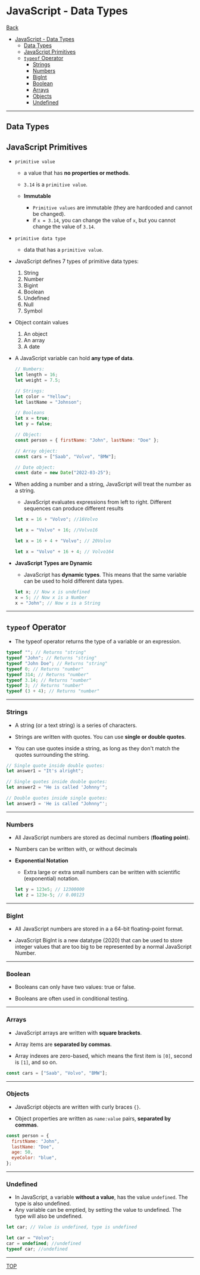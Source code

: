 # JavaScript - Data Types

[Back](../index.md)

- [JavaScript - Data Types](#javascript---data-types)
  - [Data Types](#data-types)
  - [JavaScript Primitives](#javascript-primitives)
  - [`typeof` Operator](#typeof-operator)
    - [Strings](#strings)
    - [Numbers](#numbers)
    - [BigInt](#bigint)
    - [Boolean](#boolean)
    - [Arrays](#arrays)
    - [Objects](#objects)
    - [Undefined](#undefined)

---

## Data Types

## JavaScript Primitives

- `primitive value`

  - a value that has **no properties or methods**.
  - `3.14` is a `primitive value`.

  - **Immutable**
    - `Primitive values` are immutable (they are hardcoded and cannot be changed).
    - if `x = 3.14`, you can change the value of `x`, but you cannot change the value of `3.14`.

- `primitive data type`

  - data that has a `primitive value`.

- JavaScript defines 7 types of primitive data types:

  1. String
  2. Number
  3. Bigint
  4. Boolean
  5. Undefined
  6. Null
  7. Symbol

- Object contain values

  1.  An object
  2.  An array
  3.  A date

- A JavaScript variable can hold **any type of data**.

  ```js
  // Numbers:
  let length = 16;
  let weight = 7.5;

  // Strings:
  let color = "Yellow";
  let lastName = "Johnson";

  // Booleans
  let x = true;
  let y = false;

  // Object:
  const person = { firstName: "John", lastName: "Doe" };

  // Array object:
  const cars = ["Saab", "Volvo", "BMW"];

  // Date object:
  const date = new Date("2022-03-25");
  ```

- When adding a number and a string, JavaScript will treat the number as a string.

  - JavaScript evaluates expressions from left to right. Different sequences can produce different results

  ```js
  let x = 16 + "Volvo"; //16Volvo

  let x = "Volvo" + 16; //Volvo16

  let x = 16 + 4 + "Volvo"; // 20Volvo

  let x = "Volvo" + 16 + 4; // Volvo164
  ```

- **JavaScript Types are Dynamic**

  - JavaScript has **dynamic types**. This means that the same variable can be used to hold different data types.

  ```js
  let x; // Now x is undefined
  x = 5; // Now x is a Number
  x = "John"; // Now x is a String
  ```

---

## `typeof` Operator

- The typeof operator returns the type of a variable or an expression.

```js
typeof ""; // Returns "string"
typeof "John"; // Returns "string"
typeof "John Doe"; // Returns "string"
typeof 0; // Returns "number"
typeof 314; // Returns "number"
typeof 3.14; // Returns "number"
typeof 3; // Returns "number"
typeof (3 + 4); // Returns "number"
```

---

### Strings

- A string (or a text string) is a series of characters.
- Strings are written with quotes. You can use **single or double quotes**.

- You can use quotes inside a string, as long as they don't match the quotes surrounding the string.

```js
// Single quote inside double quotes:
let answer1 = "It's alright";

// Single quotes inside double quotes:
let answer2 = "He is called 'Johnny'";

// Double quotes inside single quotes:
let answer3 = 'He is called "Johnny"';
```

---

### Numbers

- All JavaScript numbers are stored as decimal numbers (**floating point**).

- Numbers can be written with, or without decimals

- **Exponential Notation**

  - Extra large or extra small numbers can be written with scientific (exponential) notation.

  ```js
  let y = 123e5; // 12300000
  let z = 123e-5; // 0.00123
  ```

---

### BigInt

- All JavaScript numbers are stored in a a 64-bit floating-point format.

- JavaScript BigInt is a new datatype (2020) that can be used to store integer values that are too big to be represented by a normal JavaScript Number.

---

### Boolean

- Booleans can only have two values: true or false.

- Booleans are often used in conditional testing.

---

### Arrays

- JavaScript arrays are written with **square brackets**.

- Array items are **separated by commas**.

- Array indexes are zero-based, which means the first item is `[0]`, second is `[1]`, and so on.

```js
const cars = ["Saab", "Volvo", "BMW"];
```

---

### Objects

- JavaScript objects are written with curly braces `{}`.

- Object properties are written as `name:value` pairs, **separated by commas**.

```js
const person = {
  firstName: "John",
  lastName: "Doe",
  age: 50,
  eyeColor: "blue",
};
```

---

### Undefined

- In JavaScript, a variable **without a value**, has the value `undefined`. The type is also undefined.
- Any variable can be emptied, by setting the value to undefined. The type will also be undefined.

```js
let car; // Value is undefined, type is undefined

let car = "Volvo";
car = undefined; //undefined
typeof car; //undefined
```

---

[TOP](#javascript-data-types)
